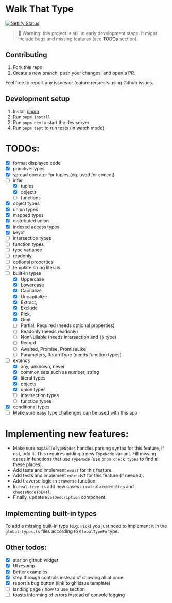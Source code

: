# Walk That Type

[![Netlify Status](https://api.netlify.com/api/v1/badges/a9f2c2f3-0a4c-4429-949f-beb6225c7171/deploy-status)](https://app.netlify.com/sites/walk-that-type/deploys)

> 🚧 Warning: this project is still in early development stage. It might include bugs and missing features (see [TODOs](#todos) section).

## Contributing

1. Fork this repo
2. Create a new branch, push your changes, and open a PR.

Feel free to report any issues or feature requests using Github issues.

## Development setup

1. Install [pnpm](https://pnpm.js.org/en/installation)
2. Run `pnpm install`
3. Run `pnpm dev` to start the dev server
4. Run `pnpm test` to run tests (in watch mode)

# TODOs:

- [x] format displayed code
- [x] primitive types
- [x] spread operator for tuples (eg. used for concat)
- [ ] infer
  - [x] tuples
  - [x] objects
  - [ ] functions
- [x] object types
- [x] union types
- [x] mapped types
- [x] distributed union
- [x] indexed access types
- [x] keyof
- [ ] intersection types
- [ ] function types
- [ ] type variance
- [ ] readonly
- [ ] optional properties
- [ ] template string literals
- [ ] built-in types
  - [x] Uppercase
  - [x] Lowercase
  - [x] Capitalize
  - [x] Uncapitalize
  - [x] Extract,
  - [x] Exclude
  - [x] Pick,
  - [x] Omit
  - [ ] Partial, Required (needs optional properties)
  - [ ] Readonly (needs readonly)
  - [ ] NonNullable (needs intersection and `{}` type)
  - [ ] Record
  - [ ] Awaited, Promise, PromiseLike
  - [ ] Parameters, ReturnType (needs function types)
- [ ] extends
  - [x] any, unknown, never
  - [x] common sets such as number, string
  - [x] literal types
  - [x] objects
  - [x] union types
  - [ ] intersection types
  - [ ] function types
- [x] conditional types
- [ ] Make sure easy type challenges can be used with this app

# Implementing new features:

- Make sure `mapASTToTypeNodes` handles parsing syntax for this feature, if not, add it. This
  requires adding a new `TypeNode` variant. Fill missing cases in functions that use `TypeNode` (use
  `pnpm check:types` to find all these places).
- Add tests and implement `evalT` for this feature.
- Add tests and implement `extendsT` for this feature (if needed).
- Add traverse logic in `traverse` function.
- In `eval-tree.ts` add new cases in `calculateNextStep` and `chooseNodeToEval`.
- Finally, update `EvalDescription` component.

## Implementing built-in types

To add a missing built-in type (e.g. `Pick`) you just need to implement it in the `global-types.ts` files according to `GlobalTypeFn` type.

## Other todos:

- [x] star on github widget
- [x] UI revamp
- [x] Better examples
- [x] step through controls instead of showing all at once
- [x] report a bug button (link to gh issue template)
- [ ] landing page / how to use section
- [ ] toasts informing of errors instead of console logging
